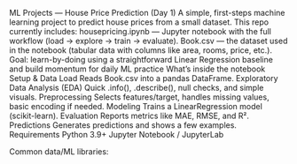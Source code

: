 ML Projects — House Price Prediction (Day 1)
A simple, first-steps machine learning project to predict house prices from a small dataset.
This repo currently includes:
housepricing.ipynb — Jupyter notebook with the full workflow (load → explore → train → evaluate).
Book.csv — the dataset used in the notebook (tabular data with columns like area, rooms, price, etc.).
Goal: learn-by-doing using a straightforward Linear Regression baseline and build momentum for daily ML practice
What’s inside the notebook
Setup & Data Load
Reads Book.csv into a pandas DataFrame.
Exploratory Data Analysis (EDA)
Quick .info(), .describe(), null checks, and simple visuals.
Preprocessing
Selects features/target, handles missing values, basic encoding if needed.
Modeling
Trains a LinearRegression model (scikit-learn).
Evaluation
Reports metrics like MAE, RMSE, and R².
Predictions
Generates predictions and shows a few examples.
Requirements
Python 3.9+
Jupyter Notebook / JupyterLab

Common data/ML libraries:
